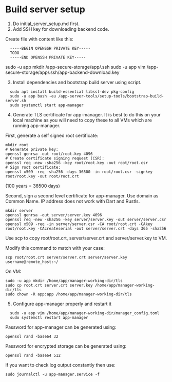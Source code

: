 # Build server setup

1. Do initial_server_setup.md first.
2. Add SSH key for downloading backend code.

Create file with content like this:
```
  -----BEGIN OPENSSH PRIVATE KEY-----
  TODO
  -----END OPENSSH PRIVATE KEY-----
```

sudo -u app mkdir /app-secure-storage/app/.ssh
sudo -u app vim /app-secure-storage/app/.ssh/app-backend-download.key

3. Install dependencies and bootstrap build server using script.

```
  sudo apt install build-essential libssl-dev pkg-config
  sudo -u app bash -eu /app-server-tools/setup-tools/bootstrap-build-server.sh
  sudo systemctl start app-manager
```

4. Generate TLS certificate for app-manager. It is best to do this on your local
machine as you will need to copy these to all VMs which are running app-manager.

First, generate a self signed root certificate:

```
mkdir root
# Generate private key:
openssl genrsa -out root/root.key 4096
# Create certificate signing request (CSR):
openssl req -new -sha256 -key root/root.key -out root/root.csr
# Sign root certificate:
openssl x509 -req -sha256 -days 36500 -in root/root.csr -signkey root/root.key -out root/root.crt
```

(100 years = 36500 days)

Second, sign a second level certificate for app-manager.
Use domain as Common Name. IP address does not work with Dart and Rustls.

```
mkdir server
openssl genrsa -out server/server.key 4096
openssl req -new -sha256 -key server/server.key -out server/server.csr
openssl x509 -req -in server/server.csr -CA root/root.crt -CAkey root/root.key -CAcreateserial -out server/server.crt -days 365 -sha256
```

Use scp to copy root/root.crt, server/server.crt and server/server.key to VM.

Modify this command to match with your case:
```
scp root/root.crt server/server.crt server/server.key username@remote_host:~/
```

On VM:

```
sudo -u app mkdir /home/app/manager-working-dir/tls
sudo cp root.crt server.crt server.key /home/app/manager-working-dir/tls
sudo chown -R app:app /home/app/manager-working-dir/tls
```

5. Configure app-manager properly and restart it

```
  sudo -u app vim /home/app/manager-working-dir/manager_config.toml
  sudo systemctl restart app-manager
```

Password for app-manager can be generated using:
```
openssl rand -base64 32
```

Password for encrypted storage can be generated using:
```
openssl rand -base64 512
```

If you want to check log output constantly then use:
```
sudo journalctl -u app-manager.service -f
```
